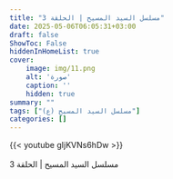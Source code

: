 ```yaml
---
title: "مسلسل السيد المسيح | الحلقة 3"
date: 2025-05-06T06:05:31+03:00
draft: false
ShowToc: False
hiddenInHomeList: true
cover:
    image: img/11.png
    alt: 'صورة'
    caption: ''
    hidden: true
summary: ""
tags: ["مسلسل السيد المسيح (ع)"]
categories: []
---
```


{{< youtube gIjKVNs6hDw >}}  
<br>
مسلسل السيد المسيح | الحلقة 3
